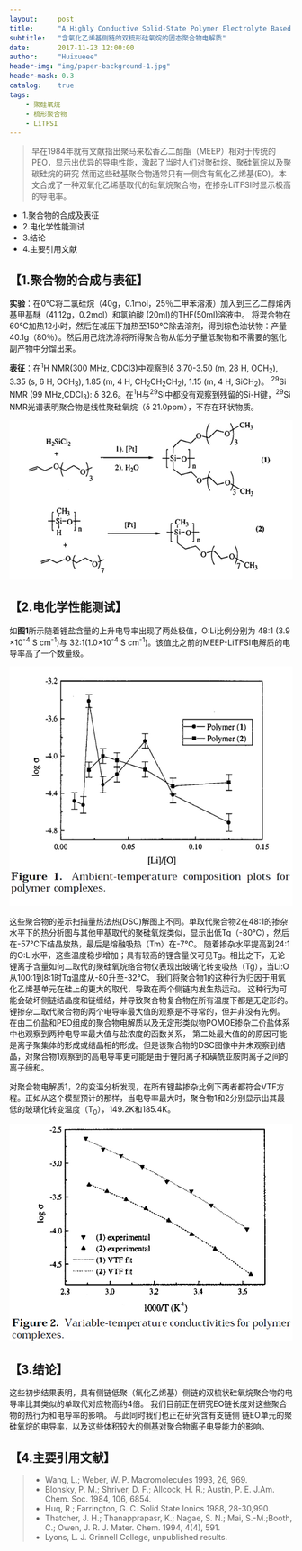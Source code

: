 ```yaml
---
layout:     post
title:      "A Highly Conductive Solid-State Polymer Electrolyte Based on a Double-Comb Polysiloxane Polymer with Oligo(ethylene oxide) Side Chains"
subtitle:   "含氧化乙烯基侧链的双梳形硅氧烷的固态聚合物电解质"
date:       2017-11-23 12:00:00
author:     "Huixueee"
header-img: "img/paper-background-1.jpg"
header-mask: 0.3
catalog:    true
tags:
    - 聚硅氧烷
    - 梳形聚合物
    - LiTFSI
---
```


>早在1984年就有文献指出聚马来松香乙二醇酯（MEEP）相对于传统的PEO，显示出优异的导电性能，激起了当时人们对聚硅烷、聚硅氧烷以及聚碳硅烷的研究
然而这些硅基聚合物通常只有一侧含有氧化乙烯基(EO)。本文合成了一种双氧化乙烯基取代的硅氧烷聚合物，在掺杂LiTFSI时显示极高的导电率。
                                                                         
                                                                         
* 1.聚合物的合成及表征
* 2.电化学性能测试
* 3.结论
* 4.主要引用文献

## 【1.聚合物的合成与表征】
**实验**：在0℃将二氯硅烷（40g，0.1mol，25％二甲苯溶液）加入到三乙二醇烯丙基甲基醚（41.12g，0.2mol）和氯铂酸
(20ml)的THF(50ml)溶液中。 将混合物在60℃加热12小时，然后在减压下加热至150℃除去溶剂，得到棕色油状物：产量40.1g（80％）。然后用己烷洗涤将所得聚合物从低分子量低聚物和不需要的氢化副产物中分馏出来。

**表征**：在<sup>1</sup>H NMR(300 MHz, CDCl3)中观察到δ 3.70-3.50 (m, 28 H, OCH<sub>2</sub>), 3.35 (s, 6 H, OCH<sub>3</sub>), 1.85 (m, 4 H, CH<sub>2</sub>CH<sub>2</sub>CH<sub>2</sub>), 1.15 (m, 4 H, SiCH<sub>2</sub>)。
<sup>29</sup>Si NMR (99 MHz,CDCl<sub>3</sub>): δ 32.6。在<sup>1</sup>H与<sup>29</sup>Si中都没有观察到残留的Si-H键，<sup>29</sup>Si NMR光谱表明聚合物是线性聚硅氧烷（δ 21.0ppm），不存在环状物质。

![img](/img/in-post/post-1/post-1.jpg)

## 【2.电化学性能测试】
如**图1**所示随着锂盐含量的上升电导率出现了两处极值，O:Li比例分别为 48:1 (3.9 ×10<sup>-4</sup> S cm<sup>-1</sup>)与 32:1(1.0×10<sup>-4</sup> S cm<sup>-1</sup>)。该值比之前的MEEP-LiTFSI电解质的电导率高了一个数量级。

![img](/img/in-post/post-1/post-2.jpg)

这些聚合物的差示扫描量热法热(DSC)解图上不同。单取代聚合物2在48:1的掺杂水平下的热分析图与其他甲基取代的聚硅氧烷类似，显示出低Tg（-80℃），然后在-57℃下结晶放热，最后是熔融吸热（Tm）在-7℃。 
随着掺杂水平提高到24:1的O:Li水平，这些温度稳步增加；具有较高的锂含量仅可见Tg。相比之下，无论锂离子含量如何二取代的聚硅氧烷络合物仅表现出玻璃化转变吸热（Tg），当Li:O从100:1到8:1时Tg温度从-80升至-32℃。
我们将聚合物1的这种行为归因于用氧化乙烯基单元在硅上的更大的取代，导致在两个侧链内发生热运动。 这种行为可能会破坏侧链结晶度和链缠结，并导致聚合物复合物在所有温度下都是无定形的。
锂掺杂二取代聚合物的两个电导率最大值的观察是不寻常的，但并非没有先例。 在由二价盐和PEO组成的聚合物电解质以及无定形类似物POMOE掺杂二价盐体系中也观察到两种电导率最大值与盐浓度的函数关系，
第二处最大值的的原因可能是离子聚集体的形成或结晶相的形成。但是该聚合物的DSC图像中并未观察到结晶，对聚合物1观察到的高电导率更可能是由于锂阳离子和磺酰亚胺阴离子之间的离子缔和。

对聚合物电解质1，2的变温分析发现，在所有锂盐掺杂比例下两者都符合VTF方程。正如从这个模型预计的那样，当电导率最大时，聚合物1和2分别显示出其最低的玻璃化转变温度（T<sub>0</sub>），149.2K和185.4K。

![img](/img/in-post/post-1/post-3.jpg)

## 【3.结论】
这些初步结果表明，具有侧链低聚（氧化乙烯基）侧链的双梳状硅氧烷聚合物的电导率比其类似的单取代对应物高约4倍。 我们目前正在研究EO链长度对这些聚合物的热行为和电导率的影响。 与此同时我们也正在研究含有支链侧
链EO单元的聚硅氧烷的电导率，以及这些体积较大的侧基对聚合物离子电导能力的影响。

## 【4.主要引用文献】
> * Wang, L.; Weber, W. P. Macromolecules 1993, 26, 969.
> * Blonsky, P. M.; Shriver, D. F.; Allcock, H. R.; Austin, P. E. J.Am. Chem. Soc. 1984, 106, 6854.
> * Huq, R.; Farrington, G. C. Solid State Ionics 1988, 28-30,990.
> * Thatcher, J. H.; Thanapprapasr, K.; Nagae, S. N.; Mai, S.-M.;Booth, C.; Owen, J. R. J. Mater. Chem. 1994, 4(4), 591.
> * Lyons, L. J. Grinnell College, unpublished results.